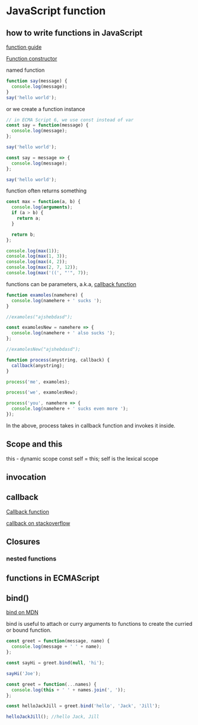 # JavaScript function

## how to write functions in JavaScript

[function guide](https://developer.mozilla.org/en-US/docs/Web/JavaScript/Guide/Functions)

[Function constructor](https://developer.mozilla.org/en-US/docs/Web/JavaScript/Reference/Global_Objects/Function)

named function

```js
function say(message) {
  console.log(message);
}
say('hello world');
```

or we create a function instance

```js
// in ECMA Script 6, we use const instead of var
const say = function(message) {
  console.log(message);
};

say('hello world');
```

```js
const say = message => {
  console.log(message);
};

say('hello world');
```

function often returns something

```js
const max = function(a, b) {
  console.log(arguments);
  if (a > b) {
    return a;
  }

  return b;
};

console.log(max(1));
console.log(max(1, 3));
console.log(max(4, 2));
console.log(max(2, 7, 12));
console.log(max('((', "'", 7));
```

functions can be parameters, a.k.a, [callback function](https://developer.mozilla.org/en-US/docs/Glossary/Callback_function)

```js
function examoles(namehere) {
  console.log(namehere + ' sucks ');
}

//examoles("ajshebdasd");

const examolesNew = namehere => {
  console.log(namehere + ' also sucks ');
};

//examolesNew("ajshebdasd");

function process(anystring, callback) {
  callback(anystring);
}

process('me', examoles);

process('we', examolesNew);

process('you', namehere => {
  console.log(namehere + ' sucks even more ');
});
```

In the above, process takes in callback function and invokes it inside.

## Scope and this

this - dynamic scope
const self = this; self is the lexical scope

## invocation

## callback

[Callback function](https://developer.mozilla.org/en-US/docs/Glossary/Callback_function)

[callback on stackoverflow](https://stackoverflow.com/questions/824234/what-is-a-callback-function)

## Closures

### nested functions

## functions in ECMAScript

## bind()

[bind on MDN](https://developer.mozilla.org/en-US/docs/Web/JavaScript/Reference/Global_objects/Function/bind)

bind is useful to attach or curry arguments to functions to create the curried or bound function.

```js
const greet = function(message, name) {
  console.log(message + ' ' + name);
};

const sayHi = greet.bind(null, 'hi');

sayHi('Joe');
```

```js
const greet = function(...names) {
  console.log(this + ' ' + names.join(', '));
};

const helloJackJill = greet.bind('hello', 'Jack', 'Jill');

helloJackJill(); //hello Jack, Jill
```
